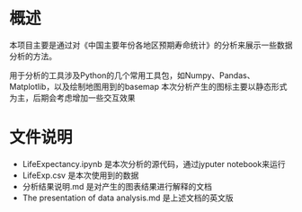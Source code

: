 # 概述

本项目主要是通过对《中国主要年份各地区预期寿命统计》的分析来展示一些数据分析的方法。

用于分析的工具涉及Python的几个常用工具包，如Numpy、Pandas、Matplotlib，以及绘制地图用到的basemap
本次分析产生的图标主要以静态形式为主，后期会考虑增加一些交互效果

# 文件说明

* LifeExpectancy.ipynb 是本次分析的源代码，通过jyputer notebook来运行
* LifeExp.csv 是本次使用到的数据
* 分析结果说明.md 是对产生的图表结果进行解释的文档
* The presentation of data analysis.md 是上述文档的英文版
